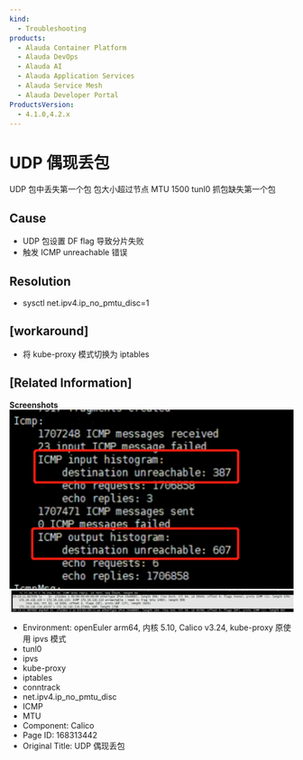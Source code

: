 ```yaml
---
kind:
  - Troubleshooting
products:
  - Alauda Container Platform
  - Alauda DevOps
  - Alauda AI
  - Alauda Application Services
  - Alauda Service Mesh
  - Alauda Developer Portal
ProductsVersion:
  - 4.1.0,4.2.x
---
```

<!-- A type of document that involves encountering a fault, diagnosing it, performing root cause analysis, and providing solutions. -->

# UDP 偶现丢包

UDP 包中丢失第一个包 包大小超过节点 MTU 1500 tunl0 抓包缺失第一个包

## Cause
- UDP 包设置 DF flag 导致分片失败
- 触发 ICMP unreachable 错误

## Resolution
- sysctl net.ipv4.ip_no_pmtu_disc=1

## [workaround]
- 将 kube-proxy 模式切换为 iptables

## [Related Information]
**Screenshots**
![](assets/udp-ou-xian-diu-bao/image-2023-11-6_10-47-8.png)
![](assets/udp-ou-xian-diu-bao/image-2023-11-6_10-47-59.png)
- Environment: openEuler arm64, 内核 5.10, Calico v3.24, kube-proxy 原使用 ipvs 模式
- tunl0
- ipvs
- kube-proxy
- iptables
- conntrack
- net.ipv4.ip_no_pmtu_disc
- ICMP
- MTU
- Component: Calico
- Page ID: 168313442
- Original Title: UDP 偶现丢包
